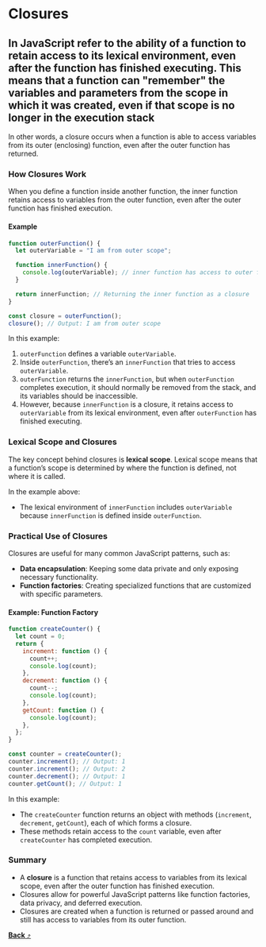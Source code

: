 # **Closures**

## In JavaScript refer to the ability of a function to retain access to its lexical environment, even after the function has finished executing. This means that a function can "remember" the variables and parameters from the scope in which it was created, even if that scope is no longer in the execution stack

In other words, a closure occurs when a function is able to access variables from its outer (enclosing) function, even after the outer function has returned.

### How Closures Work

When you define a function inside another function, the inner function retains access to variables from the outer function, even after the outer function has finished execution.

#### Example

```js
function outerFunction() {
  let outerVariable = "I am from outer scope";

  function innerFunction() {
    console.log(outerVariable); // inner function has access to outer function's variable
  }

  return innerFunction; // Returning the inner function as a closure
}

const closure = outerFunction();
closure(); // Output: I am from outer scope
```

In this example:

1. `outerFunction` defines a variable `outerVariable`.
2. Inside `outerFunction`, there’s an `innerFunction` that tries to access `outerVariable`.
3. `outerFunction` returns the `innerFunction`, but when `outerFunction` completes execution, it should normally be removed from the stack, and its variables should be inaccessible.
4. However, because `innerFunction` is a closure, it retains access to `outerVariable` from its lexical environment, even after `outerFunction` has finished executing.

### Lexical Scope and Closures

The key concept behind closures is **lexical scope**. Lexical scope means that a function’s scope is determined by where the function is defined, not where it is called.

In the example above:

- The lexical environment of `innerFunction` includes `outerVariable` because `innerFunction` is defined inside `outerFunction`.

### Practical Use of Closures

Closures are useful for many common JavaScript patterns, such as:

- **Data encapsulation**: Keeping some data private and only exposing necessary functionality.
- **Function factories**: Creating specialized functions that are customized with specific parameters.

#### Example: Function Factory

```js
function createCounter() {
  let count = 0;
  return {
    increment: function () {
      count++;
      console.log(count);
    },
    decrement: function () {
      count--;
      console.log(count);
    },
    getCount: function () {
      console.log(count);
    },
  };
}

const counter = createCounter();
counter.increment(); // Output: 1
counter.increment(); // Output: 2
counter.decrement(); // Output: 1
counter.getCount(); // Output: 1
```

In this example:

- The `createCounter` function returns an object with methods (`increment`, `decrement`, `getCount`), each of which forms a closure.
- These methods retain access to the `count` variable, even after `createCounter` has completed execution.

### Summary

- A **closure** is a function that retains access to variables from its lexical scope, even after the outer function has finished execution.
- Closures allow for powerful JavaScript patterns like function factories, data privacy, and deferred execution.
- Closures are created when a function is returned or passed around and still has access to variables from its outer function.

[**Back** ⤴️](https://github.com/Stei-ITstudents/Javascript-Concepts_Before-ReactJs/tree/main#readme)
